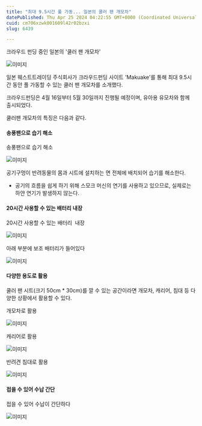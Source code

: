 ```yaml
---
title: "최대 9.5시간 풀 가동... 일본의 쿨러 팬 개모차"
datePublished: Thu Apr 25 2024 04:22:55 GMT+0000 (Coordinated Universal Time)
cuid: cm706xzwk001609l42r02bzxi
slug: 6439

---
```



크라우드 펀딩 중인 일본의 '쿨러 팬 개모차'

![이미지](https://cdn.hashnode.com/res/hashnode/image/upload/v1739260729268/db936f3a-a6a0-4adf-ab13-c3d730b86777.png)

일본 웨스트트레이딩 주식회사가 크라우드펀딩 사이트 'Makuake'를 통해 최대 9.5시간 동안 풀 가동할 수 있는 쿨러 팬 개모차를 소개했다.

크라우드펀딩은 4월 16일부터 5월 30일까지 진행될 예정이며, 유아용 유모차와 함께 출시되었다.

쿨러팬 개모차의 특징은 다음과 같다.

#### 송풍팬으로 습기 해소

송풍팬으로 습기 해소

![이미지](https://cdn.hashnode.com/res/hashnode/image/upload/v1739260732310/9a32edbb-a6de-4c1f-bf76-6220cda90198.gif)

공기구멍이 반려동물의 몸과 시트에 설치하는 면 전체에 배치되어 습기를 해소한다.

* 공기의 흐름을 쉽게 하기 위해 스모크 머신의 연기를 사용하고 있으므로, 실제로는 하얀 연기가 발생하지 않는다.

#### 20시간 사용할 수 있는 배터리 내장

20시간 사용할 수 있는 배터리&nbsp; 내장

![이미지](https://cdn.hashnode.com/res/hashnode/image/upload/v1739260735144/7483b42b-61b5-4d4c-b6a8-2297aefb95d1.gif)

아래 부분에 보조 배터리가 들어있다

![이미지](https://cdn.hashnode.com/res/hashnode/image/upload/v1739260737771/1a719f62-7588-46bb-ae92-facf605b94c6.png)

#### 다양한 용도로 활용

쿨러 팬 시트(크기 50cm * 30cm)를 깔 수 있는 공간이라면 개모차, 캐리어, 침대 등 다양한 상황에서 활용할 수 있다.

개모차로 활용

![이미지](https://cdn.hashnode.com/res/hashnode/image/upload/v1739260740364/e9215d2f-f35c-4903-a349-b70669fc21f9.png)

캐리어로 활용

![이미지](https://cdn.hashnode.com/res/hashnode/image/upload/v1739260742912/d341bb31-f985-42b7-8de2-59b616cdb783.png)

반려견 침대로 활용

![이미지](https://cdn.hashnode.com/res/hashnode/image/upload/v1739260745174/e7ad1f44-2838-432b-a142-aea69706cfe5.png)

#### 접을 수 있어 수납 간단

접을 수 있어 수납이 간단하다

![이미지](https://cdn.hashnode.com/res/hashnode/image/upload/v1739260748307/007a4639-18ee-4c96-b14f-af19ba7272a6.gif)